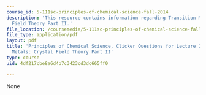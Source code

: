 ```yaml
---
course_id: 5-111sc-principles-of-chemical-science-fall-2014
description: 'This resource contains information regarding Transition Metals: Crystal
  Field Theory Part II.'
file_location: /coursemedia/5-111sc-principles-of-chemical-science-fall-2014/4df217cbe8a6d4b7c3423cd3dc665ff0_MIT5_111F14_Lec29Clkr.pdf
file_type: application/pdf
layout: pdf
title: 'Principles of Chemical Science, Clicker Questions for Lecture 29: Transition
  Metals: Crystal Field Theory Part II'
type: course
uid: 4df217cbe8a6d4b7c3423cd3dc665ff0

---
```

None